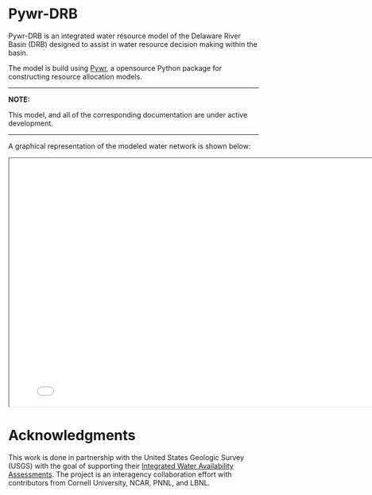 # Pywr-DRB

Pywr-DRB is an integrated water resource model of the Delaware River Basin (DRB) designed to assist in water resource decision making within the basin.

The model is build using [Pywr](https://pywr.github.io/pywr/index.html), a opensource Python package for constructing resource allocation models.


---
**NOTE:**

This model, and all of the corresponding documentation are under active development.

---


A graphical representation of the modeled water network is shown below:

<iframe src="drb_model_map.html" height = "500" width = "800"></iframe>





# Acknowledgments

This work is done in partnership with the United States Geologic Survey (USGS) with the goal of supporting their [Integrated Water Availability Assessments](https://www.usgs.gov/mission-areas/water-resources/science/integrated-water-availability-assessments-iwaas). The project is an interagency collaboration effort with contributors from Cornell University, NCAR, PNNL, and LBNL.
